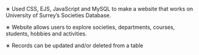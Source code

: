 ∗ Used CSS, EJS, JavaScript and MySQL to make a website that works on University of Surrey’s Societies Database.

∗ Website allows users to explore societies, departments, courses, students, hobbies and activities.

∗ Records can be updated and/or deleted from a table
